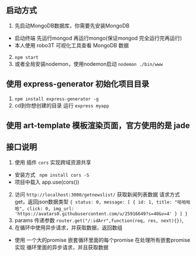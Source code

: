 ## 启动方式 
1. 先启动MongoDB数据库，你需要先安装MongoDB 
 + 启动终端 先运行mongod 再运行mongo(保证mongod 完全运行完再运行)
 + 本人使用 robo3T 可视化工具查看 MongoDB 数据
2. `npm start`
3. 或者全局安装nodemon，使用nodemon启动 `nodemon ./bin/www`

## 使用 express-generator 初始化项目目录
1. `npm install express-generator -g`
2. cd到你想创建的目录 运行 `express myapp`

## 使用 art-template 模板渲染页面，官方使用的是 jade 

## 接口说明 
1. 使用 插件 `cors` 实现跨域资源共享
 + 安装方式 ` npm install cors -S`
 + 项目中载入 app.use(cors())
2. 访问 ` http://localhost:3000/getnewslist/ ` 获取新闻列表数据 请求方式 get，返回json数据类型 `{
      status: 0,
      message: [
        {
          id: 1,
          title: "哈哈哈哈",
          click: 0,
          img_url: 'https://avatars0.githubusercontent.com/u/25916649?s=40&v=4'
        }
      ]
    }`
3. params 传递参数 `router.get("/:idArr",function(req, res, next){})`,
4. 在循环中使用异步请求，并获取数据，返回数组
 + 使用 一个大的promise 嵌套循环里面的每个promise 在处理所有嵌套promise 
  实现 循环里面的异步请求，并且获取数据